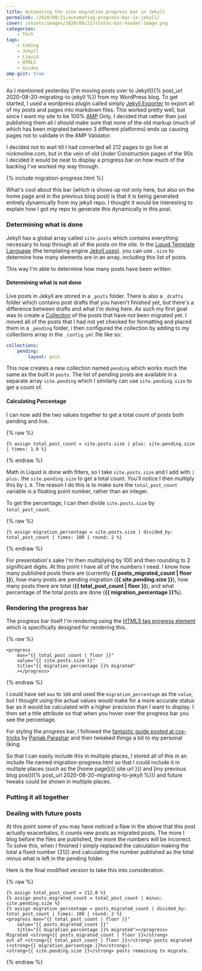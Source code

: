 ```yaml
---
title: Automating the site migration progress bar in Jekyll
permalink: /2020/08/21/automating-progress-bar-in-jekyll/
cover: /assets/images/2020/08/21/status-bar-header-image.png
categories:
    - Tech
tags:
    - Coding
    - Jekyll
    - Liquid
    - HTML5
    - Guides
amp-gist: true
---
```

As I mentioned yesterday [I'm moving posts over to Jekyll]({% post_url 2020-08-20-migrating-to-jekyll %}) from my WordPress blog.  To get started, I used a wordpress plugin called simply [Jekyll Exporter](https://wordpress.org/plugins/jekyll-exporter/) to export all of my posts and pages into markdown files.  This worked pretty well, but since I want my site to be 100% [AMP](https://amp.dev) Only, I decided that rather than just publishing them all I should make sure that none of the old markup (much of which has been migrated between 3 different platforms) ends up causing pages not to validate in the AMP Validator.

<!--more-->

I decided not to wait till I had converted all 212 pages to go live at nickmoline.com, but in the vein of old Under Construction pages of the 90s I decided it would be neat to display a progress bar on how much of the backlog I've worked my way through.

{% include migration-progress.html %}

What's cool about this bar (which is shows up not only here, but also on the home page and in the previous blog post) is that it is being generated entirely dynamically from my jekyll repo.  I thought it would be interesting to explain how I got my repo to generate this dynamically in this post.

### Determining what is done
Jekyll has a global array called `site.posts` which contains everything necessary to loop through all of the posts on the site.  In the [Liquid Template Language](https://shopify.github.io/liquid/) (the templating engine [Jekyll uses](https://jekyllrb.com/docs/liquid/)), you can use `.size` to determine how many elements are in an array, including this list of posts.

This way I'm able to determine how many posts have been written.

#### Determining what is not done
Live posts in Jekyll are stored in a `_posts` folder.  There is also a `_drafts` folder which contains post drafts that you haven't finished yet, but there's a difference between drafts and what I'm doing here.  As such my first goal was to create a [Collection](https://jekyllrb.com/docs/collections/) of the posts that have not been migrated yet.  I moved all of the posts that I had not yet checked for formatting and placed them in a `_pending` folder, i then configured the collection by adding to my collections array in the `_config.yml` file like so:

```yml
collections:
    pending:
        layout: post
```

This now creates a new collection named `pending` which works much the same as the built in `posts`.  The list of pending posts are available in a separate array `site.pending` which I similarly can use `site.pending.size` to get a count of.

#### Calculating Percentage

I can now add the two values together to get a total count of posts both pending and live.

{% raw %}
```liquid
{% assign total_post_count = site.posts.size | plus: site.pending.size | times: 1.0 %}
```
{% endraw %}

Math in Liquid is done with filters, so I take `site.posts.size` and I add with `| plus:` the `site.pending.size` to get a total count.  You'll notice I then multiply this by `1.0`.  The reason I do this is to make sure the `total_post_count` variable is a floating point number, rather than an integer.

To get the percentage, I can then divide `site.posts.size` by `total_post_count`.

{% raw %}
```liquid
{% assign migration_percentage = site.posts.size | divided_by: total_post_count | times: 100 | round: 2 %}
```
{% endraw %}

For presentation's sake I'm then multiplying by 100 and then rounding to 2 significant digits.  At this point I have all of the numbers I need.  I know how many published posts there are (currently <strong>{{ posts_migrated_count | floor }}</strong>), how many posts are pending migration (<strong>{{ site.pending.size }}</strong>), how many posts there are total (<strong>{{ total_post_count | floor }}</strong>), and what percentage of the total posts are done (<strong>{{ migration_percentage }}%</strong>).

### Rendering the progress bar

The progress bar itself I'm rendering using the [HTML5 tag progress element](https://www.w3.org/TR/html5-author/the-progress-element.html) which is specifically designed for rendering this.

{% raw %}
```liquid
<progress 
    max="{{ total_post_count | floor }}" 
    value="{{ site.posts.size }}" 
    title="{{ migration_percentage }}% migrated"
    ></progress>
```
{% endraw %}

I could have set `max` to `100` and used the `migration_percentage` as the `value`, but I thought using the actual values would make for a more accurate status bar as it would be calculated with a higher precision than I want to display.  I then set a title attribute so that when you hover over the progress bar you see the percentage.

For styling the progress bar, I followed the [fantastic guide posted at css-tricks](https://css-tricks.com/html5-progress-element/) by [Panjak Parashar](http://pankajparashar.com/) and then tweaked things a bit to my personal liking.

So that I can easily include this in multiple places, I stored all of this in an include file named migration-progress.html so that I could include it in multiple places (such as the [home page]({{ site.url }}) and [my previous blog post]({% post_url 2020-08-20-migrating-to-jekyll %})) and future tweaks could be shown in multiple places.

### Putting it all together
<amp-gist
    data-gistid="2744c66ccd46224b7c6e3a8196d73a30"
    layout="fixed-height"
    height="225"></amp-gist>

### Dealing with future posts

At this point some of you may have noticed a flaw in the above that this post actually exacerbates, it counts new posts as migrated posts.  The more I blog before the files are published, the more the numbers will be incorrect.  To solve this, when I finished I simply replaced the calculation making the total a fixed number (212) and calculating the number published as the total minus what is left in the pending folder.

Here is the final modified version to take this into consideration.

{% raw %}
```liquid
{% assign total_post_count = 212.0 %}
{% assign posts_migrated_count = total_post_count | minus: site.pending.size %}
{% assign migration_percentage = posts_migrated_count | divided_by: total_post_count | times: 100 | round: 2 %}
<progress max="{{ total_post_count | floor }}" 
    value="{{ posts_migrated_count }}" 
    title="{{ migration_percentage }}% migrated"></progress>
Migrated <strong>{{ posts_migrated_count | floor }}</strong> 
out of <strong>{{ total_post_count | floor }}</strong> posts migrated (<strong>{{ migration_percentage }}%</strong>).  
<strong>{{ site.pending.size }}</strong> posts remaining to migrate.
```
{% endraw %}
